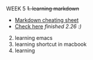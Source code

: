 WEEK 5 
~~1. learning markdown~~
* [Markdown cheating sheet][1]
* [Check here](./markdown/README.MD)
_finished 2.26 :)_
2. learning emacs
3. learning shortcut in macbook
4. learning 

[1]: https://github.com/adam-p/markdown-here/wiki/Markdown-Cheatsheet
